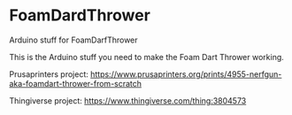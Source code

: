 # FoamDardThrower
Arduino stuff for FoamDarfThrower

This is the Arduino stuff you need to make the Foam Dart Thrower working.

Prusaprinters project: https://www.prusaprinters.org/prints/4955-nerfgun-aka-foamdart-thrower-from-scratch

Thingiverse project: https://www.thingiverse.com/thing:3804573
